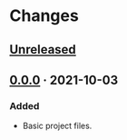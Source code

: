Changes
=======

[Unreleased]
------------

[0.0.0] · 2021-10-03
--------------------

### Added
- Basic project files.

[Unreleased]: https://github.com/spheten/soane/tree/master
[0.0.0]:      https://github.com/spheten/soane/tree/0.0.0

